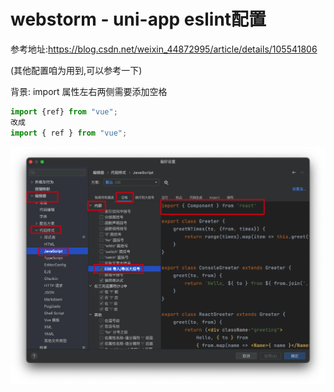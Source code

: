 # webstorm - uni-app eslint配置

参考地址:https://blog.csdn.net/weixin_44872995/article/details/105541806

(其他配置咱为用到,可以参考一下)

背景: import 属性左右两侧需要添加空格 

```javascript
import {ref} from "vue";
改成
import { ref } from "vue";
```

![43109A87-0395-479A-94C8-399CA22EA21B](assets/43109A87-0395-479A-94C8-399CA22EA21B.png)


